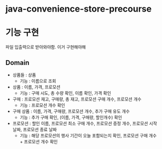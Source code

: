 # java-convenience-store-precourse

# 기능 구현

파일 입출력으로 받아와야함. 이거 구현해야해

## Domain
- 상품들 : 상품
  - 기능 : 이름으로 조회
- 상품 : 이름, 가격, 프로모션
  - 기능 : 구매 시도, 총 수량 확인, 이름 확인, 가격 확인
- 구매 : 프로모션 재고, 구매량, 총 재고, 프로모션 구매 개수, 프로모션 개수
  - 기능 : 프로모션 개수 확인
- 구매 상품 : 이름, 가격, 구매량, 프로모션 개수, 추가 구매 유도 개수 
  - 기능 : 추가 구매 확인, (이름, 가격, 구매량, 할인개수) 확인
- 프로모션 : 할인 이름, 프로모션 최소 구매 개수, 프로모션 증정 개수, 프로모션 시작 날짜, 프로모션 종료 날짜
  - 기능 : 해당 프로모션의 행사 기간이 오늘 포함되는지 확인, 프로모션 구매 개수 + 프로모션 개수 확인 
